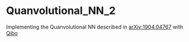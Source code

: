 # Quanvolutional_NN_2

Implementing the Quanvolutional NN described in [arXiv:1904.04767](https://arxiv.org/abs/1904.04767/) with [Qibo](https://qibo.science/)
